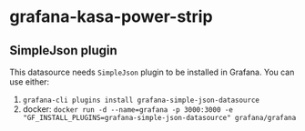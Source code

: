 # grafana-kasa-power-strip

## SimpleJson plugin
This datasource needs `SimpleJson` plugin to be installed in Grafana.
You can use either:
1. `grafana-cli plugins install grafana-simple-json-datasource`
2. docker: `docker run -d --name=grafana -p 3000:3000 -e "GF_INSTALL_PLUGINS=grafana-simple-json-datasource" grafana/grafana`
